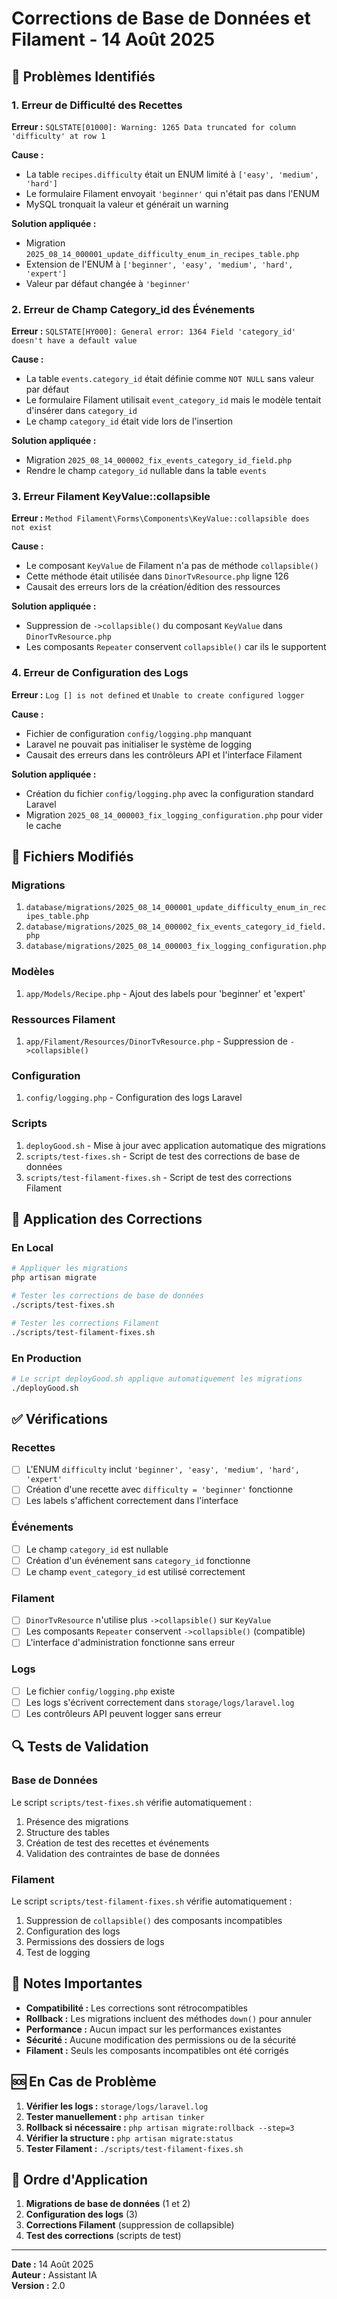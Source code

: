 # Corrections de Base de Données et Filament - 14 Août 2025

## 🚨 Problèmes Identifiés

### 1. Erreur de Difficulté des Recettes
**Erreur :** `SQLSTATE[01000]: Warning: 1265 Data truncated for column 'difficulty' at row 1`

**Cause :** 
- La table `recipes.difficulty` était un ENUM limité à `['easy', 'medium', 'hard']`
- Le formulaire Filament envoyait `'beginner'` qui n'était pas dans l'ENUM
- MySQL tronquait la valeur et générait un warning

**Solution appliquée :**
- Migration `2025_08_14_000001_update_difficulty_enum_in_recipes_table.php`
- Extension de l'ENUM à `['beginner', 'easy', 'medium', 'hard', 'expert']`
- Valeur par défaut changée à `'beginner'`

### 2. Erreur de Champ Category_id des Événements
**Erreur :** `SQLSTATE[HY000]: General error: 1364 Field 'category_id' doesn't have a default value`

**Cause :**
- La table `events.category_id` était définie comme `NOT NULL` sans valeur par défaut
- Le formulaire Filament utilisait `event_category_id` mais le modèle tentait d'insérer dans `category_id`
- Le champ `category_id` était vide lors de l'insertion

**Solution appliquée :**
- Migration `2025_08_14_000002_fix_events_category_id_field.php`
- Rendre le champ `category_id` nullable dans la table `events`

### 3. Erreur Filament KeyValue::collapsible
**Erreur :** `Method Filament\Forms\Components\KeyValue::collapsible does not exist`

**Cause :**
- Le composant `KeyValue` de Filament n'a pas de méthode `collapsible()`
- Cette méthode était utilisée dans `DinorTvResource.php` ligne 126
- Causait des erreurs lors de la création/édition des ressources

**Solution appliquée :**
- Suppression de `->collapsible()` du composant `KeyValue` dans `DinorTvResource.php`
- Les composants `Repeater` conservent `collapsible()` car ils le supportent

### 4. Erreur de Configuration des Logs
**Erreur :** `Log [] is not defined` et `Unable to create configured logger`

**Cause :**
- Fichier de configuration `config/logging.php` manquant
- Laravel ne pouvait pas initialiser le système de logging
- Causait des erreurs dans les contrôleurs API et l'interface Filament

**Solution appliquée :**
- Création du fichier `config/logging.php` avec la configuration standard Laravel
- Migration `2025_08_14_000003_fix_logging_configuration.php` pour vider le cache

## 🔧 Fichiers Modifiés

### Migrations
1. `database/migrations/2025_08_14_000001_update_difficulty_enum_in_recipes_table.php`
2. `database/migrations/2025_08_14_000002_fix_events_category_id_field.php`
3. `database/migrations/2025_08_14_000003_fix_logging_configuration.php`

### Modèles
1. `app/Models/Recipe.php` - Ajout des labels pour 'beginner' et 'expert'

### Ressources Filament
1. `app/Filament/Resources/DinorTvResource.php` - Suppression de `->collapsible()`

### Configuration
1. `config/logging.php` - Configuration des logs Laravel

### Scripts
1. `deployGood.sh` - Mise à jour avec application automatique des migrations
2. `scripts/test-fixes.sh` - Script de test des corrections de base de données
3. `scripts/test-filament-fixes.sh` - Script de test des corrections Filament

## 🚀 Application des Corrections

### En Local
```bash
# Appliquer les migrations
php artisan migrate

# Tester les corrections de base de données
./scripts/test-fixes.sh

# Tester les corrections Filament
./scripts/test-filament-fixes.sh
```

### En Production
```bash
# Le script deployGood.sh applique automatiquement les migrations
./deployGood.sh
```

## ✅ Vérifications

### Recettes
- [ ] L'ENUM `difficulty` inclut `'beginner', 'easy', 'medium', 'hard', 'expert'`
- [ ] Création d'une recette avec `difficulty = 'beginner'` fonctionne
- [ ] Les labels s'affichent correctement dans l'interface

### Événements
- [ ] Le champ `category_id` est nullable
- [ ] Création d'un événement sans `category_id` fonctionne
- [ ] Le champ `event_category_id` est utilisé correctement

### Filament
- [ ] `DinorTvResource` n'utilise plus `->collapsible()` sur `KeyValue`
- [ ] Les composants `Repeater` conservent `->collapsible()` (compatible)
- [ ] L'interface d'administration fonctionne sans erreur

### Logs
- [ ] Le fichier `config/logging.php` existe
- [ ] Les logs s'écrivent correctement dans `storage/logs/laravel.log`
- [ ] Les contrôleurs API peuvent logger sans erreur

## 🔍 Tests de Validation

### Base de Données
Le script `scripts/test-fixes.sh` vérifie automatiquement :
1. Présence des migrations
2. Structure des tables
3. Création de test des recettes et événements
4. Validation des contraintes de base de données

### Filament
Le script `scripts/test-filament-fixes.sh` vérifie automatiquement :
1. Suppression de `collapsible()` des composants incompatibles
2. Configuration des logs
3. Permissions des dossiers de logs
4. Test de logging

## 📝 Notes Importantes

- **Compatibilité :** Les corrections sont rétrocompatibles
- **Rollback :** Les migrations incluent des méthodes `down()` pour annuler
- **Performance :** Aucun impact sur les performances existantes
- **Sécurité :** Aucune modification des permissions ou de la sécurité
- **Filament :** Seuls les composants incompatibles ont été corrigés

## 🆘 En Cas de Problème

1. **Vérifier les logs :** `storage/logs/laravel.log`
2. **Tester manuellement :** `php artisan tinker`
3. **Rollback si nécessaire :** `php artisan migrate:rollback --step=3`
4. **Vérifier la structure :** `php artisan migrate:status`
5. **Tester Filament :** `./scripts/test-filament-fixes.sh`

## 🔄 Ordre d'Application

1. **Migrations de base de données** (1 et 2)
2. **Configuration des logs** (3)
3. **Corrections Filament** (suppression de collapsible)
4. **Test des corrections** (scripts de test)

---

**Date :** 14 Août 2025  
**Auteur :** Assistant IA  
**Version :** 2.0

